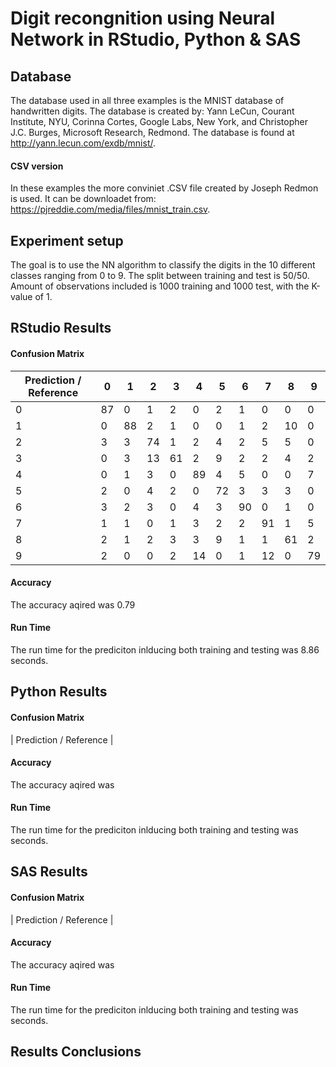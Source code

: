 # Digit recongnition using Neural Network in RStudio, Python & SAS

## Database
The database used in all three examples is the MNIST database of handwritten digits. The database is created by: Yann LeCun, Courant Institute, NYU, Corinna Cortes, Google Labs, New York, and Christopher J.C. Burges, Microsoft Research, Redmond. The database is found at http://yann.lecun.com/exdb/mnist/.

#### CSV version
In these examples the more conviniet .CSV file created by Joseph Redmon is used. It can be downloadet from: https://pjreddie.com/media/files/mnist_train.csv.

## Experiment setup
The goal is to use the NN algorithm to classify the digits in the 10 different classes ranging from 0 to 9. The split between training and test is 50/50. Amount of observations included is 1000 training and 1000 test, with the K-value of 1.

## RStudio Results
#### Confusion Matrix

| Prediction / Reference | 0  | 1  | 2  | 3  | 4  | 5  | 6  | 7  | 8  | 9  |
|------------------------|----|----|----|----|----|----|----|----|----|----|
| 0                      | 87 | 0  | 1  | 2  | 0  | 2  | 1  | 0  | 0  | 0  |
| 1                      | 0  | 88 | 2  | 1  | 0  | 0  | 1  | 2  | 10 | 0  |
| 2                      | 3  | 3  | 74 | 1  | 2  | 4  | 2  | 5  | 5  | 0  |
| 3                      | 0  | 3  | 13 | 61 | 2  | 9  | 2  | 2  | 4  | 2  |
| 4                      | 0  | 1  | 3  | 0  | 89 | 4  | 5  | 0  | 0  | 7  |
| 5                      | 2  | 0  | 4  | 2  | 0  | 72 | 3  | 3  | 3  | 0  |
| 6                      | 3  | 2  | 3  | 0  | 4  | 3  | 90 | 0  | 1  | 0  |
| 7                      | 1  | 1  | 0  | 1  | 3  | 2  | 2  | 91 | 1  | 5  |
| 8                      | 2  | 1  | 2  | 3  | 3  | 9  | 1  | 1  | 61 | 2  |
| 9                      | 2  | 0  | 0  | 2  | 14 | 0  | 1  | 12 | 0  | 79 |

#### Accuracy 
The accuracy aqired was 0.79
#### Run Time
The run time for the prediciton inlducing both training and testing was 8.86 seconds. 

## Python Results
#### Confusion Matrix
| Prediction / Reference |

#### Accuracy 
The accuracy aqired was 
#### Run Time
The run time for the prediciton inlducing both training and testing was  seconds. 

## SAS Results
#### Confusion Matrix
| Prediction / Reference |

#### Accuracy 
The accuracy aqired was 
#### Run Time
The run time for the prediciton inlducing both training and testing was  seconds. 

##  Results Conclusions



